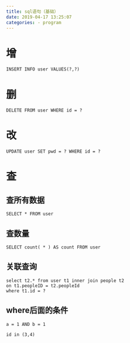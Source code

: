 ```yaml
---
title: sql语句（基础）
date: 2019-04-17 13:25:07
categories: - program
---
```


# 增

`INSERT INFO user VALUES(?,?)`

# 删

`DELETE FROM user WHERE id = ?`

# 改

`UPDATE user SET pwd = ? WHERE id = ?`

# 查

## 查所有数据
`SELECT * FROM user`

## 查数量
`SELECT count( * ) AS count FROM user`

## 关联查询

```
select t2.* from user t1 inner join people t2
on t1.peopleID = t2.peopleId
where t1.id = ?
```
## where后面的条件

`a = 1 AND b = 1`

`id in (3,4)`


